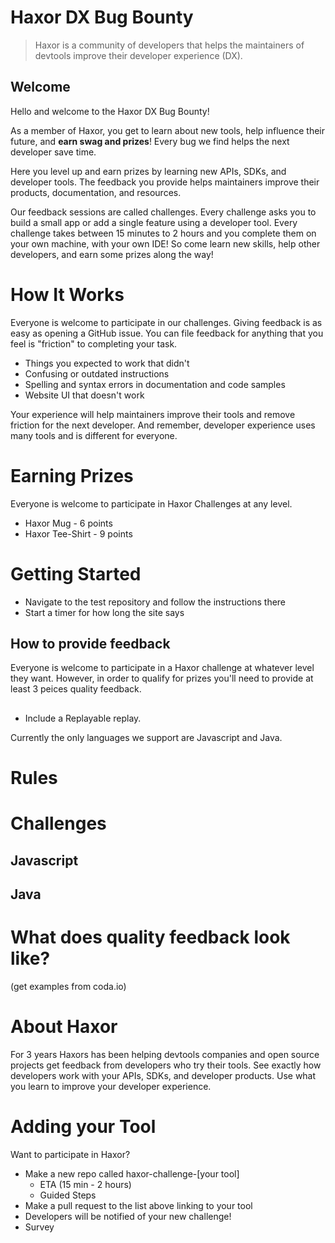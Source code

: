 # Haxor DX Bug Bounty

> Haxor is a community of developers that helps the maintainers of devtools improve their developer experience (DX).

## Welcome

Hello and welcome to the Haxor DX Bug Bounty! 

As a member of Haxor, you get to learn about new tools, help influence their future, and **earn swag and prizes**! Every bug we find helps the next developer save time.

Here you level up and earn prizes by learning new APIs, SDKs, and developer tools. The feedback you provide helps maintainers improve their products, documentation, and resources.

Our feedback sessions are called challenges. Every challenge asks you to build a small app or add a single feature using a developer tool. Every challenge takes between 15 minutes to 2 hours and you complete them on your own machine, with your own IDE! So come learn new skills, help other developers, and earn some prizes along the way!

# How It Works

Everyone is welcome to participate in our challenges. Giving feedback is as easy as opening a GitHub issue. You can file feedback for anything that you feel is "friction" to completing your task. 

- Things you expected to work that didn't
- Confusing or outdated instructions
- Spelling and syntax errors in documentation and code samples
- Website UI that doesn't work

Your experience will help maintainers improve their tools and remove friction for the next developer. And remember, developer experience uses many tools and is different for everyone.

# Earning Prizes

Everyone is welcome to participate in Haxor Challenges at any level.

- Haxor Mug - 6 points
- Haxor Tee-Shirt - 9 points

# Getting Started

- Navigate to the test repository and follow the instructions there
- Start a timer for how long the site says

## How to provide feedback

Everyone is welcome to participate in a Haxor challenge at whatever level they want. However, in order to qualify for prizes you'll need to provide at least 3 peices quality feedback.

## 

- Include a Replayable replay. 

Currently the only languages we support are Javascript and Java.

# Rules

# Challenges

## Javascript

## Java

# What does quality feedback look like?

(get examples from coda.io)

# About Haxor

For 3 years Haxors has been helping devtools companies and open source projects get feedback from developers who try their tools.  See exactly how developers work with your APIs, SDKs, and developer products. Use what you learn to improve your developer experience.

# Adding your Tool

Want to participate in Haxor? 

- Make a new repo called haxor-challenge-[your tool]
  - ETA (15 min - 2 hours)
  - Guided Steps
- Make a pull request to the list above linking to your tool
- Developers will be notified of your new challenge!
- Survey
